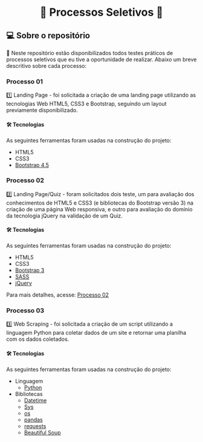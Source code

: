 <h1 align="center"> 
	📌 Processos Seletivos 📌
</h1>


## 💻 Sobre o repositório

📂 Neste repositório estão disponibilizados todos testes práticos de processos seletivos que eu tive a oportunidade de realizar. Abaixo um breve descritivo sobre cada processo:

### Processo 01
1️⃣ Landing Page -  foi solicitada a criação de uma landing page utilizando as tecnologias Web HTML5, CSS3 e Bootstrap, seguindo um layout previamente disponibilizado.

#### 🛠 Tecnologias

As seguintes ferramentas foram usadas na construção do projeto:

- HTML5 
- CSS3
- [Bootstrap 4.5](https://getbootstrap.com/docs/4.5/getting-started/introduction/)


### Processo 02
2️⃣ Landing Page/Quiz - foram solicitados dois teste, um para avaliação dos conhecimentos de HTML5 e CSS3 (e bibliotecas do Bootstrap versão 3) na criação de uma página Web responsiva, e outro para avaliação do domínio da tecnologia jQuery na validação de um Quiz.

#### 🛠 Tecnologias

As seguintes ferramentas foram usadas na construção do projeto:

- HTML5 
- CSS3
- [Bootstrap 3](https://getbootstrap.com/docs/3.3/)
- [SASS](https://sass-lang.com/)
- [jQuery](https://jquery.com/)

Para mais detalhes, acesse: [Processo 02](https://github.com/iam-ianc/interviews/blob/main/Processo%2002/README.md)


### Processo 03
3️⃣ Web Scraping - foi solicitada a criação de um script utilizando a linguagem Python para coletar dados de um site e retornar uma planilha com os dados coletados.

#### 🛠 Tecnologias

As seguintes ferramentas foram usadas na construção do projeto:

- Linguagem
	- [Python](https://www.python.org/)
- Bibliotecas
	- [Datetime](https://docs.python.org/3/library/datetime.html)
	- [Sys](https://docs.python.org/3/library/sys.html)
	- [os](https://docs.python.org/3/library/os.html)
	- [pandas](https://pandas.pydata.org/pandas-docs/stable/index.html)
	- [requests](https://requests.readthedocs.io/en/master/)
	- [Beautiful Soup](https://www.crummy.com/software/BeautifulSoup/bs4/doc/)
	

